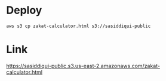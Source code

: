 # Deploy

`aws s3 cp zakat-calculator.html s3://sasiddiqui-public`

# Link

https://sasiddiqui-public.s3.us-east-2.amazonaws.com/zakat-calculator.html
